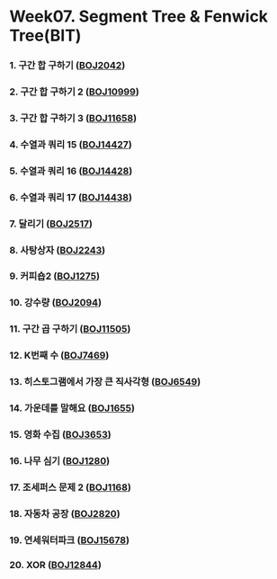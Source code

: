 # Week07. Segment Tree & Fenwick Tree(BIT)

### 1. 구간 합 구하기    					([BOJ2042](https://boj.kr/2042))

### 2. 구간 합 구하기 2       				([BOJ10999](https://boj.kr/10999))

### 3. 구간 합 구하기 3 					([BOJ11658](https://boj.kr/11658))

### 4. 수열과 쿼리 15 					([BOJ14427](https://boj.kr/14427))

### 5. 수열과 쿼리 16 					([BOJ14428](https://boj.kr/14428))

### 6. 수열과 쿼리 17 					([BOJ14438](https://boj.kr/14438))

### 7. 달리기			 				([BOJ2517](https://boj.kr/2517))

### 8. 사탕상자 						([BOJ2243](https://boj.kr/2243))

### 9. 커피숍2 						([BOJ1275](https://boj.kr/1275))

### 10. 강수량 						([BOJ2094](https://boj.kr/2094))

### 11. 구간 곱 구하기					([BOJ11505](https://boj.kr/11505))

### 12. K번째 수 						([BOJ7469](https://boj.kr/7469))

### 13. 히스토그램에서 가장 큰 직사각형 	([BOJ6549](https://boj.kr/6549))

### 14. 가운데를 말해요 				([BOJ1655](https://boj.kr/1655))

### 15. 영화 수집 						([BOJ3653](https://boj.kr/3653))

### 16. 나무 심기 						([BOJ1280](https://boj.kr/1280))

### 17. 조세퍼스 문제 2 				([BOJ1168](https://boj.kr/1168))

### 18. 자동차 공장 					([BOJ2820](https://boj.kr/2820))

### 19. 연세워터파크 					([BOJ15678](https://boj.kr/15678))

### 20. XOR 						([BOJ12844](https://boj.kr/12844))

